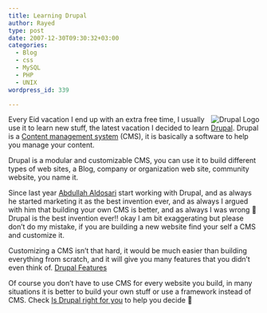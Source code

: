 ```yaml
---
title: Learning Drupal
author: Rayed
type: post
date: 2007-12-30T09:30:32+03:00
categories:
  - Blog
  - css
  - MySQL
  - PHP
  - UNIX
wordpress_id: 339

---
```

<p><img src='http://rayed.com/wordpress/wp-content/uploads/2007/12/drupal-logo_50x50.gif' alt='Drupal Logo' align="right" /></p>
<p>Every Eid vacation I end up with an extra free time, I usually use it to learn new stuff, the latest vacation I decided to learn <a href="http://drupal.org/">Drupal</a>. Drupal is a <a href="http://en.wikipedia.org/wiki/Content_management_system">Content management system</a> (CMS), it is basically a software to help you manage your content.</p>
<p>Drupal is a modular and customizable CMS, you can use it to build different types of web sites, a Blog, company or organization web site, community website, you name it.</p>
<p>Since last year <a href="http://blog.ibraq.com/">Abdullah Aldosari</a> start working with Drupal, and as always he started marketing it as the best invention ever, and as always I argued with him that building your own CMS is better, and as always I was wrong 🙂 Drupal is the best invention ever!! okay I am bit exaggerating but please don&#8217;t do my mistake, if you are building a new website find your self a CMS and customize it.</p>
<p>Customizing a CMS isn&#8217;t that hard, it would be much easier than building everything from scratch, and it will give you many features that you didn&#8217;t even think of. <a href="http://drupal.org/features">Drupal Features</a></p>
<p>Of course you don&#8217;t have to use CMS for every website you build, in many situations it is better to build your own stuff or use a framework instead of CMS. Check <a href="http://drupal.org/handbook/is-drupal-right-for-you">Is Drupal right for you</a> to help you decide 🙂</p>
